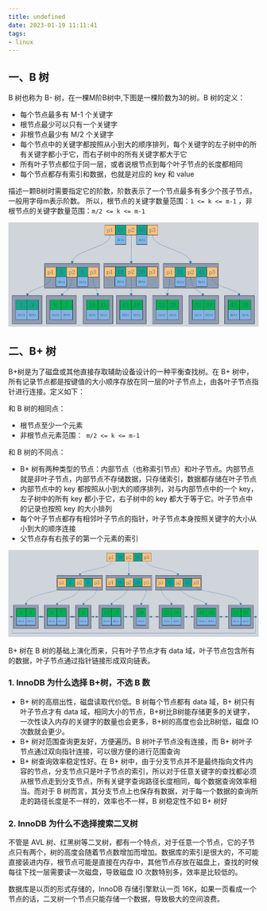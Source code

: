```yaml
---
title: undefined
date: 2023-01-19 11:11:41
tags:
- linux
---
```


## 一、B 树

B 树也称为 B- 树，在一棵M阶B树中,下图是一棵阶数为3的树。B 树的定义：

- 每个节点最多有 M-1 个关键字
- 根节点最少可以只有一个关键字
- 非根节点最少有 M/2 个关键字
- 每个节点中的关键字都按照从小到大的顺序排列，每个关键字的左子树中的所有关键字都小于它，而右子树中的所有关键字都大于它
- 所有叶子节点都位于同一层，或者说根节点到每个叶子节点的长度都相同
- 每个节点都存有索引和数据，也就是对应的 key 和 value 

描述一颗B树时需要指定它的阶数，阶数表示了一个节点最多有多少个孩子节点，一般用字母m表示阶数。 
所以，根节点的关键字数量范围：` 1 <= k <= m-1 ` ，非根节点的关键字数量范围：`m/2 <= k <= m-1` 

<img src="./image/B树.jpg" alt="s" style="zoom:80%;" />

## 二、B+ 树

B+树是为了磁盘或其他直接存取辅助设备设计的一种平衡查找树。在 B+ 树中，所有记录节点都是按键值的大小顺序存放在同一层的叶子节点上，由各叶子节点指针进行连接。定义如下：

和 B 树的相同点：

- 根节点至少一个元素
- 非根节点元素范围：`  m/2 <= k <= m-1  `

和 B 树的不同点：

-  B+ 树有两种类型的节点：内部节点（也称索引节点）和叶子节点。内部节点就是非叶子节点，内部节点不存储数据，只存储索引，数据都存储在叶子节点
- 内部节点中的 key 都按照从小到大的顺序排列，对与内部节点中的一个 key，左子树中的所有 key 都小于它，右子树中的 key 都大于等于它。叶子节点中的记录也按照 key 的大小排列
- 每个叶子节点都存有相邻叶子节点的指针，叶子节点本身按照关键字的大小从小到大的顺序连接
- 父节点存有右孩子的第一个元素的索引

<img src="./image/B+树.jpg" style="zoom:80%;" />

B+ 树在 B 树的基础上演化而来，只有叶子节点才有 data 域，叶子节点包含所有的数据，叶子节点通过指针链接形成双向链表。

### 1. InnoDB 为什么选择 B+树，不选 B 数

- B+ 树的高扇出性，磁盘读取代价低。B 树每个节点都有 data 域，B+ 树只有叶子节点才有 data 域，相同大小的节点，B+树比B树能存储更多的关键字，一次性读入内存的关键字的数量也会更多，B+树的高度也会比B树低，磁盘 IO 次数就会更少。
- B+ 树对范围查询更友好，方便遍历。B 树叶子节点没有连接，而 B+ 树叶子节点通过双向指针连接，可以很方便的进行范围查询
- B+ 树查询效率稳定性好。在 B+ 树中，由于分支节点并不是最终指向文件内容的节点，分支节点只是叶子节点的索引，所以对于任意关键字的查找都必须从根节点走到分支节点，所有关键字查询路径长度相同，每个数据查询效率相当。而对于 B 树而言，其分支节点上也保存有数据，对于每一个数据的查询所走的路径长度是不一样的，效率也不一样，B 树稳定性不如 B+ 树好

### 2. InnoDB 为什么不选择搜索二叉树

不管是 AVL 树、红黑树等二叉树，都有一个特点，对于任意一个节点，它的子节点只有两个，树的高度会随着节点数增加而增加。数据库的索引是很大的，不可能直接装进内存，根节点可能是直接在内存中，其他节点存放在磁盘上，查找的时候每往下找一层需要读一次磁盘，导致磁盘 IO 次数特别多，效率是比较低的。

数据库是以页的形式存储的，InnoDB 存储引擎默认一页 16K，如果一页看成一个节点的话，二叉树一个节点只能存储一个数据，导致极大的空间浪费。















